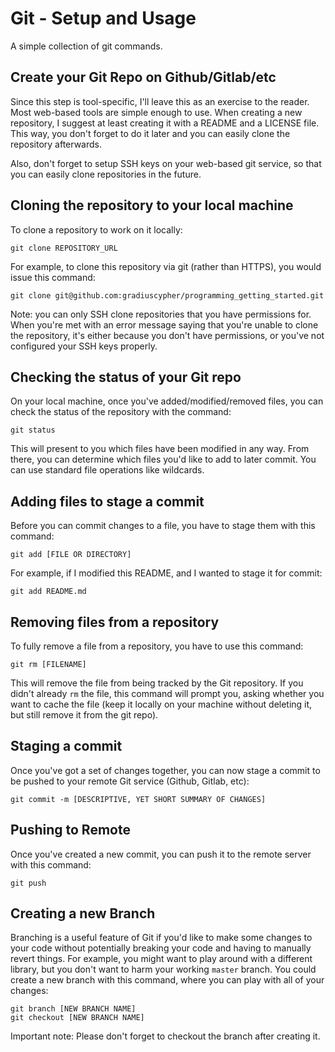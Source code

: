 # Git - Setup and Usage
A simple collection of git commands.

## Create your Git Repo on Github/Gitlab/etc
Since this step is tool-specific, I'll leave this as an exercise to the reader. Most web-based tools are simple enough to use. When creating a new repository, I suggest at least creating it with a README and a LICENSE file. This way, you don't forget to do it later and you can easily clone the repository afterwards.

Also, don't forget to setup SSH keys on your web-based git service, so that you can easily clone repositories in the future.

## Cloning the repository to your local machine
To clone a repository to work on it locally:

```
git clone REPOSITORY_URL
```

For example, to clone this repository via git (rather than HTTPS), you would issue this command:
```
git clone git@github.com:gradiuscypher/programming_getting_started.git
```

Note: you can only SSH clone repositories that you have permissions for. When you're met with an error message saying that you're unable to clone the repository, it's either because you don't have permissions, or you've not configured your SSH keys properly.

## Checking the status of your Git repo
On your local machine, once you've added/modified/removed files, you can check the status of the repository with the command:
```
git status
```

This will present to you which files have been modified in any way. From there, you can determine which files you'd like to add to later commit. You can use standard file operations like wildcards.

## Adding files to stage a commit
Before you can commit changes to a file, you have to stage them with this command:
```
git add [FILE OR DIRECTORY]
```

For example, if I modified this README, and I wanted to stage it for commit:
```
git add README.md
```

## Removing files from a repository
To fully remove a file from a repository, you have to use this command:
```
git rm [FILENAME]
```

This will remove the file from being tracked by the Git repository. If you didn't already `rm` the file, this command will prompt you, asking whether you want to cache the file (keep it locally on your machine without deleting it, but still remove it from the git repo).

## Staging a commit
Once you've got a set of changes together, you can now stage a commit to be pushed to your remote Git service (Github, Gitlab, etc):
```
git commit -m [DESCRIPTIVE, YET SHORT SUMMARY OF CHANGES]
```

## Pushing to Remote
Once you've created a new commit, you can push it to the remote server with this command:
```
git push
```

## Creating a new Branch
Branching is a useful feature of Git if you'd like to make some changes to your code without potentially breaking your code and having to manually revert things. For example, you might want to play around with a different library, but you don't want to harm your working `master` branch. You could create a new branch with this command, where you can play with all of your changes:

```
git branch [NEW BRANCH NAME]
git checkout [NEW BRANCH NAME]
```

Important note: Please don't forget to checkout the branch after creating it.
